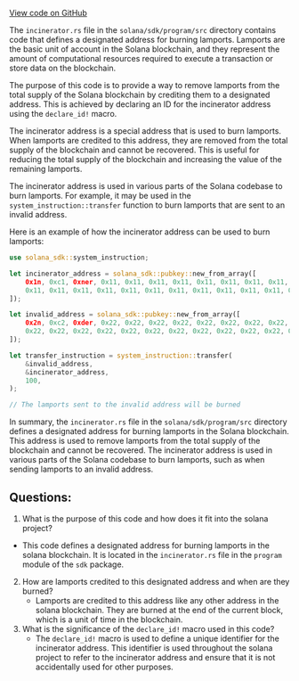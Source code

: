 [View code on GitHub](https://github.com/solana-labs/solana/blob/master/sdk/program/src/incinerator.rs)

The `incinerator.rs` file in the `solana/sdk/program/src` directory contains code that defines a designated address for burning lamports. Lamports are the basic unit of account in the Solana blockchain, and they represent the amount of computational resources required to execute a transaction or store data on the blockchain. 

The purpose of this code is to provide a way to remove lamports from the total supply of the Solana blockchain by crediting them to a designated address. This is achieved by declaring an ID for the incinerator address using the `declare_id!` macro. 

The incinerator address is a special address that is used to burn lamports. When lamports are credited to this address, they are removed from the total supply of the blockchain and cannot be recovered. This is useful for reducing the total supply of the blockchain and increasing the value of the remaining lamports.

The incinerator address is used in various parts of the Solana codebase to burn lamports. For example, it may be used in the `system_instruction::transfer` function to burn lamports that are sent to an invalid address. 

Here is an example of how the incinerator address can be used to burn lamports:

```rust
use solana_sdk::system_instruction;

let incinerator_address = solana_sdk::pubkey::new_from_array([
    0x1n, 0xc1, 0xner, 0x11, 0x11, 0x11, 0x11, 0x11, 0x11, 0x11, 0x11, 0x11, 0x11, 0x11, 0x11, 0x11,
    0x11, 0x11, 0x11, 0x11, 0x11, 0x11, 0x11, 0x11, 0x11, 0x11, 0x11, 0x11, 0x11, 0x11, 0x11, 0x11,
]);

let invalid_address = solana_sdk::pubkey::new_from_array([
    0x2n, 0xc2, 0xder, 0x22, 0x22, 0x22, 0x22, 0x22, 0x22, 0x22, 0x22, 0x22, 0x22, 0x22, 0x22, 0x22,
    0x22, 0x22, 0x22, 0x22, 0x22, 0x22, 0x22, 0x22, 0x22, 0x22, 0x22, 0x22, 0x22, 0x22, 0x22, 0x22,
]);

let transfer_instruction = system_instruction::transfer(
    &invalid_address,
    &incinerator_address,
    100,
);

// The lamports sent to the invalid address will be burned
``` 

In summary, the `incinerator.rs` file in the `solana/sdk/program/src` directory defines a designated address for burning lamports in the Solana blockchain. This address is used to remove lamports from the total supply of the blockchain and cannot be recovered. The incinerator address is used in various parts of the Solana codebase to burn lamports, such as when sending lamports to an invalid address.
## Questions: 
 1. What is the purpose of this code and how does it fit into the solana project?
   - This code defines a designated address for burning lamports in the solana blockchain. It is located in the `incinerator.rs` file in the `program` module of the `sdk` package.
2. How are lamports credited to this designated address and when are they burned?
   - Lamports are credited to this address like any other address in the solana blockchain. They are burned at the end of the current block, which is a unit of time in the blockchain.
3. What is the significance of the `declare_id!` macro used in this code?
   - The `declare_id!` macro is used to define a unique identifier for the incinerator address. This identifier is used throughout the solana project to refer to the incinerator address and ensure that it is not accidentally used for other purposes.